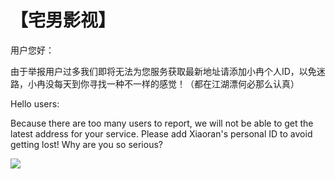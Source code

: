 # 【宅男影视】

用户您好：

   由于举报用户过多我们即将无法为您服务获取最新地址请添加小冉个人ID，以免迷路，小冉没每天到你寻找一种不一样的感觉！（都在江湖漂何必那么认真）

Hello users:

Because there are too many users to report, we will not be able to get the latest address for your service. Please add Xiaoran's personal ID to avoid getting lost! Why are you so serious?

![](https://github.com/raran2018/zuixin/blob/master/xiaoran.jpg?raw=true)
